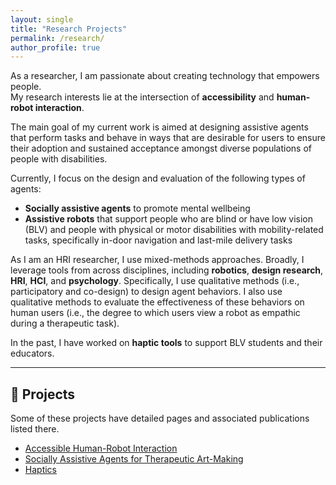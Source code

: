 ```yaml
---
layout: single
title: "Research Projects"
permalink: /research/
author_profile: true
---
```


As a researcher, I am passionate about creating technology that empowers people.  
My research interests lie at the intersection of **accessibility** and **human-robot interaction**.

The main goal of my current work is aimed at designing assistive agents that perform tasks and behave in ways that are desirable for users to ensure their adoption and sustained acceptance amongst diverse populations of people with disabilities.

Currently, I focus on the design and evaluation of the following types of agents:

- **Socially assistive agents** to promote mental wellbeing  
- **Assistive robots** that support people who are blind or have low vision (BLV) and people with physical or motor disabilities with mobility-related tasks, specifically in-door navigation and last-mile delivery tasks

As I am an HRI researcher, I use mixed-methods approaches. Broadly, I leverage tools from across disciplines, including **robotics**, **design research**, **HRI**, **HCI**, and **psychology**. Specifically, I use qualitative methods (i.e., participatory and co-design) to design agent behaviors.  I also use qualitative methods to evaluate the effectiveness of these behaviors on human users (i.e., the degree to which users view a robot as empathic during a therapeutic task).


In the past, I have worked on **haptic tools** to support BLV students and their educators.

---

## 🧪 Projects

Some of these projects have detailed pages and associated publications listed there.

- [Accessible Human-Robot Interaction](../projects/accessible-human-robot-interaction/)
- [Socially Assistive Agents for Therapeutic Art-Making](../projects/socially-assistive-agents/)
- [Haptics](../projects/haptics/)